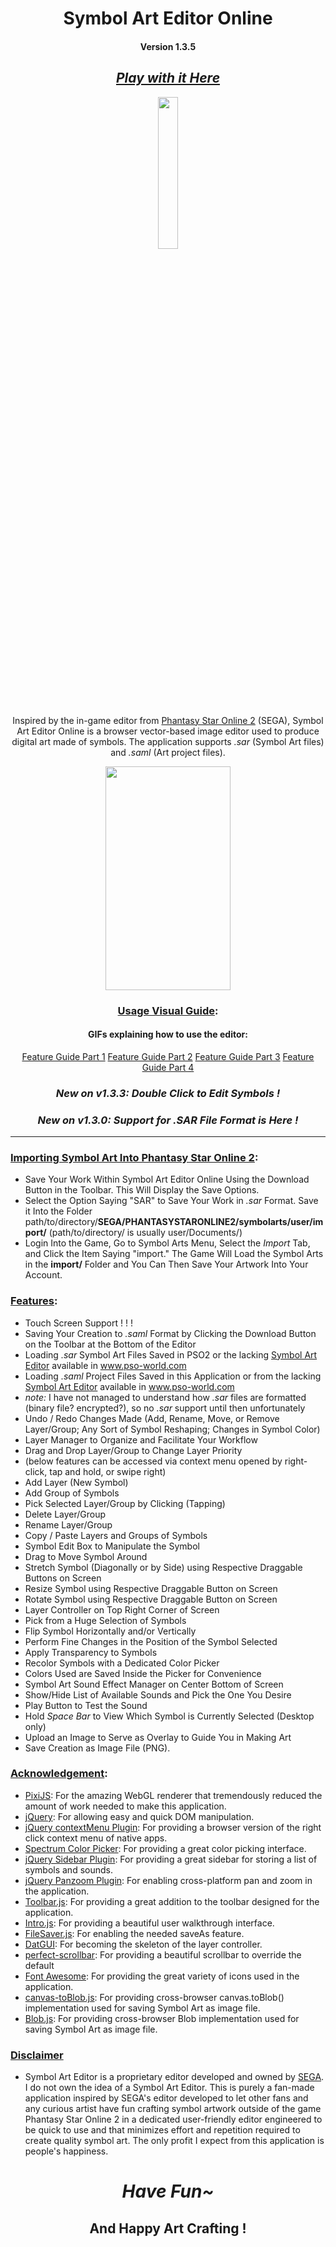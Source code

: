 <div align="center">

# Symbol Art Editor Online
#### Version 1.3.5

## [*Play with it Here*](https://malulleybovo.github.io/SymbolArtEditorOnline/)

<img height="25%" width="25%" src="https://raw.githubusercontent.com/malulleybovo/SymbolArtEditorOnline/master/css/images/arks_logo.png">

Inspired by the in-game editor from [Phantasy Star Online 2](http://pso2.jp/) (SEGA), 
Symbol Art Editor Online is a browser vector-based image editor used to produce digital art made of symbols.
The application supports *.sar* (Symbol Art files) and *.saml* (Art project files).

<img src="https://github.com/malulleybovo/SymbolArtEditorOnline/raw/master/res/walkthrough/loadSAML.gif" width="200" height="358" />

### [Usage Visual Guide](https://github.com/malulleybovo/SymbolArtEditorOnline/wiki/1-Usage):
#### GIFs explaining how to use the editor:
<span>[Feature Guide Part 1](https://github.com/malulleybovo/SymbolArtEditorOnline/wiki/1.1-Features-Part-1)</span>
<span>[Feature Guide Part 2](https://github.com/malulleybovo/SymbolArtEditorOnline/wiki/1.2-Features-Part-2)</span>
<span>[Feature Guide Part 3](https://github.com/malulleybovo/SymbolArtEditorOnline/wiki/1.3-Features-Part-3)</span>
<span>[Feature Guide Part 4](https://github.com/malulleybovo/SymbolArtEditorOnline/wiki/1.4-Features-Part-4)</span>
</div>

<div align="center">

### *New on v1.3.3: Double Click to Edit Symbols !*
### *New on v1.3.0: Support for .SAR File Format is Here !*

</div>

----

### [Importing Symbol Art Into Phantasy Star Online 2](https://github.com/malulleybovo/SymbolArtEditorOnline/wiki/2-Importing-Symbol-Art):
- Save Your Work Within Symbol Art Editor Online Using the Download Button in the Toolbar. This Will Display the Save Options.
- Select the Option Saying "SAR" to Save Your Work in *.sar* Format. Save it Into the Folder path/to/directory/**SEGA/PHANTASYSTARONLINE2/symbolarts/user/import/**
(path/to/directory/ is usually user/Documents/)
- Login Into the Game, Go to Symbol Arts Menu, Select the *Import* Tab, and Click the Item Saying "import." The Game Will Load the Symbol Arts in the **import/** Folder and You Can Then Save Your Artwork Into Your Account.

### [Features](https://github.com/malulleybovo/SymbolArtEditorOnline/wiki/3-Features):
- Touch Screen Support ! ! !
- Saving Your Creation to *.saml* Format by Clicking the Download Button on the Toolbar at the Bottom of the Editor
- Loading *.sar* Symbol Art Files Saved in PSO2 or the lacking [Symbol Art Editor](http://www.pso-world.com/forums/showthread.php?215777-Symbol-Art-Editor-EN-Version) available in www.pso-world.com
- Loading *.saml* Project Files Saved in this Application or from the lacking [Symbol Art Editor](http://www.pso-world.com/forums/showthread.php?215777-Symbol-Art-Editor-EN-Version) available in www.pso-world.com
- *note:* I have not managed to understand how *.sar* files are formatted (binary file? encrypted?), so no *.sar* support until then unfortunately
- Undo / Redo Changes Made (Add, Rename, Move, or Remove Layer/Group; Any Sort of Symbol Reshaping; Changes in Symbol Color)
- Layer Manager to Organize and Facilitate Your Workflow
- Drag and Drop Layer/Group to Change Layer Priority
- (below features can be accessed via context menu opened by right-click, tap and hold, or swipe right)
- Add Layer (New Symbol)
- Add Group of Symbols
- Pick Selected Layer/Group by Clicking (Tapping)
- Delete Layer/Group
- Rename Layer/Group
- Copy / Paste Layers and Groups of Symbols
- Symbol Edit Box to Manipulate the Symbol
- Drag to Move Symbol Around
- Stretch Symbol (Diagonally or by Side) using Respective Draggable Buttons on Screen
- Resize Symbol using Respective Draggable Button on Screen
- Rotate Symbol using Respective Draggable Button on Screen
- Layer Controller on Top Right Corner of Screen
- Pick from a Huge Selection of Symbols
- Flip Symbol Horizontally and/or Vertically
- Perform Fine Changes in the Position of the Symbol Selected
- Apply Transparency to Symbols
- Recolor Symbols with a Dedicated Color Picker
- Colors Used are Saved Inside the Picker for Convenience
- Symbol Art Sound Effect Manager on Center Bottom of Screen
- Show/Hide List of Available Sounds and Pick the One You Desire
- Play Button to Test the Sound
- Hold *Space Bar* to View Which Symbol is Currently Selected (Desktop only)
- Upload an Image to Serve as Overlay to Guide You in Making Art
- Save Creation as Image File (PNG).

### [Acknowledgement](https://github.com/malulleybovo/SymbolArtEditorOnline/wiki/4-Acknowledgement):
- [PixiJS](http://www.pixijs.com/): For the amazing WebGL renderer that tremendously reduced the amount of work needed to make this application.
- [jQuery](https://jquery.com/): For allowing easy and quick DOM manipulation.
- [jQuery contextMenu Plugin](http://swisnl.github.io/jQuery-contextMenu/index.html): For providing a browser version of the right click context menu of native apps.
- [Spectrum Color Picker](https://bgrins.github.io/spectrum/): For providing a great color picking interface.
- [jQuery Sidebar Plugin](http://jillix.github.io/jQuery-sidebar/): For providing a great sidebar for storing a list of symbols and sounds.
- [jQuery Panzoom Plugin](https://github.com/timmywil/jquery.panzoom): For enabling cross-platform pan and zoom in the application.
- [Toolbar.js](http://paulkinzett.github.io/toolbar/): For providing a great addition to the toolbar designed for the application.
- [Intro.js](https://github.com/usablica/intro.js/): For providing a beautiful user walkthrough interface.
- [FileSaver.js](https://github.com/eligrey/FileSaver.js/): For enabling the needed saveAs feature.
- [DatGUI](https://github.com/dataarts/dat.gui): For becoming the skeleton of the layer controller.
- [perfect-scrollbar](https://github.com/noraesae/perfect-scrollbar): For providing a beautiful scrollbar to override the default
- [Font Awesome](http://fontawesome.io/): For providing the great variety of icons used in the application.
- [canvas-toBlob.js](https://github.com/eligrey/canvas-toBlob.js): For providing cross-browser canvas.toBlob() implementation used for saving Symbol Art as image file.
- [Blob.js](https://github.com/eligrey/Blob.js): For providing cross-browser Blob implementation used for saving Symbol Art as image file.

### [Disclaimer](https://github.com/malulleybovo/SymbolArtEditorOnline/wiki/5-Disclaimer)
- Symbol Art Editor is a proprietary editor developed and owned by [SEGA](http://www.sega.com/). I do not own the idea of a Symbol Art Editor. This is purely a fan-made application inspired by SEGA's editor developed to let other fans and any curious artist have fun crafting symbol artwork outside of the game Phantasy Star Online 2 in a dedicated user-friendly editor engineered to be quick to use and that minimizes effort and repetition required to create quality symbol art. The only profit I expect from this application is people's happiness.

<div align="center">

# *Have Fun~*
## And Happy Art Crafting !

</div>
